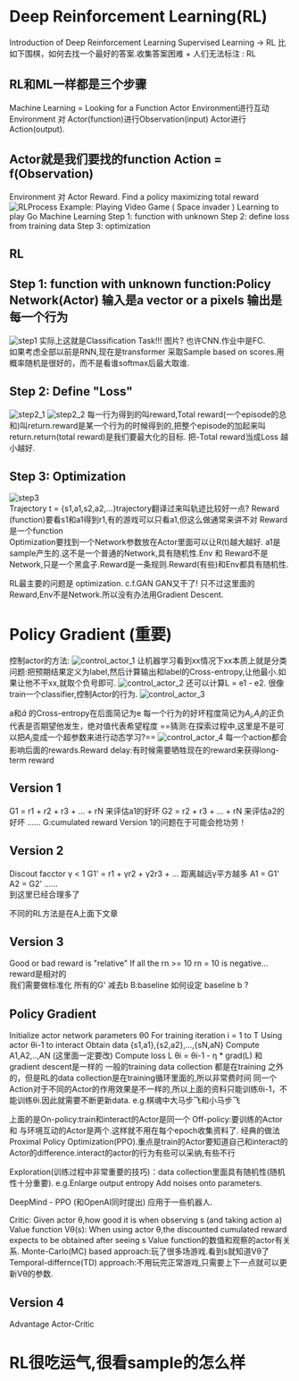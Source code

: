 # Deep Reinforcement Learning(RL)
Introduction of Deep Reinforcement Learning
Supervised Learning -> RL
比如下围棋，如何去找一个最好的答案.收集答案困难 + 人们无法标注 : RL
## RL和ML一样都是三个步骤
Machine Learning = Looking for a Function
Actor Environment进行互动 Environment 对 Actor(function)进行Observation(input) Actor进行Action(output).
## Actor就是我们要找的function       Action = f(Observation)
Environment 对 Actor Reward. Find a policy maximizing total reward
![RLProcess](..\images\basic_theroy\RLProcess.png "RLProcess")
Example: Playing Video Game ( Space invader )   Learning to play Go 
Machine Learning
Step 1: function with unknown 
Step 2: define loss from training data
Step 3: optimization

## RL
## Step 1: function with unknown    function:Policy Network(Actor) 输入是a vector or a pixels 输出是每一个行为
![step1](..\images\basic_theroy\step1.png "step1")
实际上这就是Classification Task!!!  图片? 也许CNN.作业中是FC.  
如果考虑全部以前是RNN,现在是transformer
采取Sample based on scores.用概率随机是很好的，而不是看谁softmax后最大取谁.
## Step 2: Define "Loss" 
![step2_1](..\images\basic_theroy\step2_1.png "step2_1")
![step2_2](..\images\basic_theroy\step2_2.png "step2_2")
每一行为得到的叫reward,Total reward(一个episode的总和)叫return.reward是某一个行为的时候得到的,把整个episode的加起来叫return.return(total reward)是我们要最大化的目标.
把-Total reward当成Loss 越小越好.
## Step 3: Optimization
![step3](..\images\basic_theroy\step3.png "step3")    
Trajectory t = {s1,a1,s2,a2,...}trajectory翻译过来叫轨迹比较好一点? 
Reward (function)要看s1和a1得到r1,有的游戏可以只看a1,但这么做通常来讲不对
Reward是一个function   
Optimization要找到一个Network参数放在Actor里面可以让R(t)越大越好.
a1是sample产生的.这不是一个普通的Network,具有随机性.Env 和 Reward不是Network,只是一个黑盒子.Reward是一条规则.Reward(有些)和Env都具有随机性.

RL最主要的问题是 optimization. c.f.GAN   GAN又干了!   只不过这里面的Reward,Env不是Network.所以没有办法用Gradient Descent.


# Policy Gradient (重要)
控制actor的方法:
![control_actor_1](..\images\basic_theroy\control_actor_1.png "control_actor_1")
让机器学习看到xx情况下xx本质上就是分类问题:把预期结果定义为label,然后计算输出和label的Cross-entropy,让他最小.如果让他不干xx,就取个负号即可. 
![control_actor_2](..\images\basic_theroy\control_actor_2.png "control_actor_2")
还可以计算L = e1 - e2. 很像train一个classifier,控制Actor的行为.
![control_actor_3](..\images\basic_theroy\control_actor_3.png "control_actor_3")

a和$\hat{a}$ 的Cross-entropy在后面简记为e
每一个行为的好坏程度简记为$A_i$,$A_i$的正负代表是否期望他发生，绝对值代表希望程度
==猜测:在探索过程中,这里是不是可以把$A_i$变成一个超参数来进行动态学习?==
![control_actor_4](..\images\basic_theroy\control_actor_4.png "control_actor_4")
每一个action都会影响后面的rewards.Reward delay:有时候需要牺牲现在的reward来获得long-term reward

## Version 1
G1 = r1 + r2 + r3 + ... + rN 来评估a1的好坏    G2 = r2 + r3 + ... + rN 来评估a2的好坏 ......
G:cumulated reward
Version 1的问题在于可能会抢功劳！

## Version 2 
Discout facctor γ < 1   G1' = r1 + γr2 + γ2r3 + ...  距离越远γ平方越多
A1 = G1' A2 = G2' ......   
到这里已经合理多了

不同的RL方法是在A上面下文章

## Version 3
Good or bad reward is "relative"
If all the rn >= 10   rn = 10 is negative...   reward是相对的  
我们需要做标准化 所有的G' 减去b    B:baseline
如何设定 baseline b ?

## Policy Gradient
Initialize actor network parameters θ0
For training iteration i = 1 to T
 Using actor θi-1 to interact
  Obtain data {s1,a1},{s2,a2},...,{sN,aN}
  Compute A1,A2,..,AN  (这里面一定要改)
  Compute loss L
  θi = θi-1 - η * grad(L)  和gradient descent是一样的
一般的training data collection 都是在training 之外的，但是RL的data collection是在training循环里面的,所以非常费时间
同一个Action对于不同的Actor的作用效果是不一样的,所以上面的资料只能训练θi-1，不能训练θi.因此就需要不断更新data. e.g.棋魂中大马步飞和小马步飞 

上面的是On-policy:train和interact的Actor是同一个    Off-policy:要训练的Actor 和 与环境互动的Actor是两个.这样就不用在每个epoch收集资料了. 经典的做法Proximal Policy Optimization(PPO).重点是train的Actor要知道自己和interact的Actor的difference.interact的actor的行为有些可以采纳,有些不行

Exploration(训练过程中非常重要的技巧)：data collection里面具有随机性(随机性十分重要). e.g.Enlarge output entropy  Add noises onto parameters.

DeepMind - PPO (和OpenAI同时提出)
应用于一些机器人.


Critic: Given actor θ,how good it is when observing s (and taking action a)
Value function Vθ(s): When using actor θ,the discounted cumulated reward expects to be obtained after seeing s
Value function的数值和观察的actor有关系.
Monte-Carlo(MC) based approach:玩了很多场游戏.看到s就知道Vθ了
Temporal-differnce(TD) approach:不用玩完正常游戏,只需要上下一点就可以更新Vθ的参数.

##  Version 4
Advantage Actor-Critic

# RL很吃运气,很看sample的怎么样